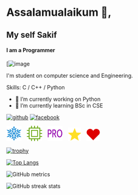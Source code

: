 # Assalamualaikum 🫡, 
## My self Sakif
#### I am a Programmer
[![image](https://github.com/user-attachments/assets/9894d4b4-955d-4edd-a92a-2c51df08c7ea](https://images.app.goo.gl/GpFjQ6u38K8PRLEbA))

I'm student on computer science and Engineering.


Skills: C / C++ / Python 

- 🔭 I’m currently working on Python 
- 🌱 I’m currently learning BSc in CSE 


[<img src='https://cdn.jsdelivr.net/npm/simple-icons@3.0.1/icons/github.svg' alt='github' height='40'>](https://github.com/ErrorM8)  [<img src='https://cdn.jsdelivr.net/npm/simple-icons@3.0.1/icons/facebook.svg' alt='facebook' height='40'>](https://www.facebook.com/www.facebook.com/sakibul.sakif)  

<a href='https://archiveprogram.github.com/'><img src='https://raw.githubusercontent.com/acervenky/animated-github-badges/master/assets/acbadge.gif' width='40' height='40'></a> <a href='https://docs.github.com/en/developers'><img src='https://raw.githubusercontent.com/acervenky/animated-github-badges/master/assets/devbadge.gif' width='40' height='40'></a> <a href='https://github.com/pricing'><img src='https://raw.githubusercontent.com/acervenky/animated-github-badges/master/assets/pro.gif' width='40' height='40'></a> <a href='https://stars.github.com/'><img src='https://raw.githubusercontent.com/acervenky/animated-github-badges/master/assets/starbadge.gif' width='35' height='35'></a> <a href='https://docs.github.com/en/github/supporting-the-open-source-community-with-github-sponsors'><img src='https://raw.githubusercontent.com/acervenky/animated-github-badges/master/assets/sponsorbadge.gif' width='35' height='35'></a> 

[![trophy](https://github-profile-trophy.vercel.app/?username=ErrorM8)](https://github.com/ryo-ma/github-profile-trophy)

[![Top Langs](https://github-readme-stats.vercel.app/api/top-langs/?username=ErrorM8)](https://github.com/anuraghazra/github-readme-stats)

![GitHub metrics](https://metrics.lecoq.io/ErrorM8)  

![GitHub streak stats](https://streak-stats.demolab.com/?user=ErrorM8)  

